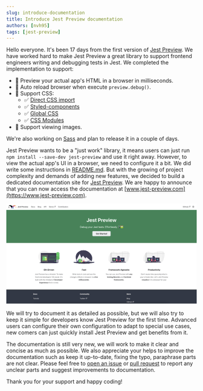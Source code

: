 ```yaml
---
slug: introduce-documentation
title: Introduce Jest Preview documentation
authors: [nvh95]
tags: [jest-preview]
---
```


Hello everyone. It's been 17 days from the first version of [Jest Preview](https://www.npmjs.com/package/jest-preview). We have worked hard to make Jest Preview a great library to support frontend engineers writing and debugging tests in Jest. We completed the implementation to support:

- 👀 Preview your actual app's HTML in a browser in milliseconds.
- 🔄 Auto reload browser when execute `preview.debug()`.
- 💅 Support CSS:
  - ✅ [Direct CSS import](#3-configure-jests-transform-to-intercept-css-and-files)
  - ✅ [Styled-components](https://styled-components.com/)
  - ✅ [Global CSS](#4-optional-configure-global-css)
  - ✅ [CSS Modules](https://github.com/css-modules/css-modules)
- 🌄 Support viewing images.

We're also working on [Sass](https://sass-lang.com/) and plan to release it in a couple of days.

Jest Preview wants to be a "just work" library, it means users can just run `npm install --save-dev jest-preview` and use it right away. However, to view the actual app's UI in a browser, we need to configure it a bit. We did write some instructions in [README.md](https://github.com/nvh95/jest-preview/blob/main/README.md). But with the growing of project complexity and demands of adding new features, we decided to build a dedicated documentation site for [Jest Preview](https://www.npmjs.com/package/jest-preview). We are happy to announce that you can now access the documentation at [www.jest-preview.com](https://www.jest-preview.com).

![Jest Preview Homepage](./jest-preview-homepage.png)

We will try to document it as detailed as possible, but we will also try to keep it simple for developers know Jest Preview for the first time. Advanced users can configure their own configuration to adapt to special use cases, new comers can just quickly install Jest Preview and get benefits from it.

The documentation is still very new, we will work to make it clear and concise as much as possible. We also appreciate your helps to improve the documentation such as keep it up-to-date, fixing the typo, paraphrase parts are not clear. Please feel free to [open an issue](https://github.com/nvh95/jest-preview/issues) or [pull request](https://github.com/nvh95/jest-preview/pulls) to report any unclear parts and suggest improvements to documentation.

Thank you for your support and happy coding!
